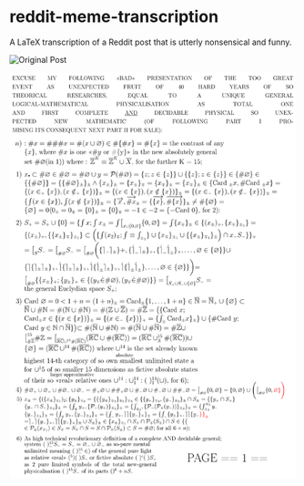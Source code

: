 # reddit-meme-transcription
A LaTeX transcription of a Reddit post that is utterly nonsensical and funny.

![Original Post](other-mental-disorder-or-something-meaningful-v0-tsas1vw0ldod1.png)

![Latex transcription](transcript-1.png)

